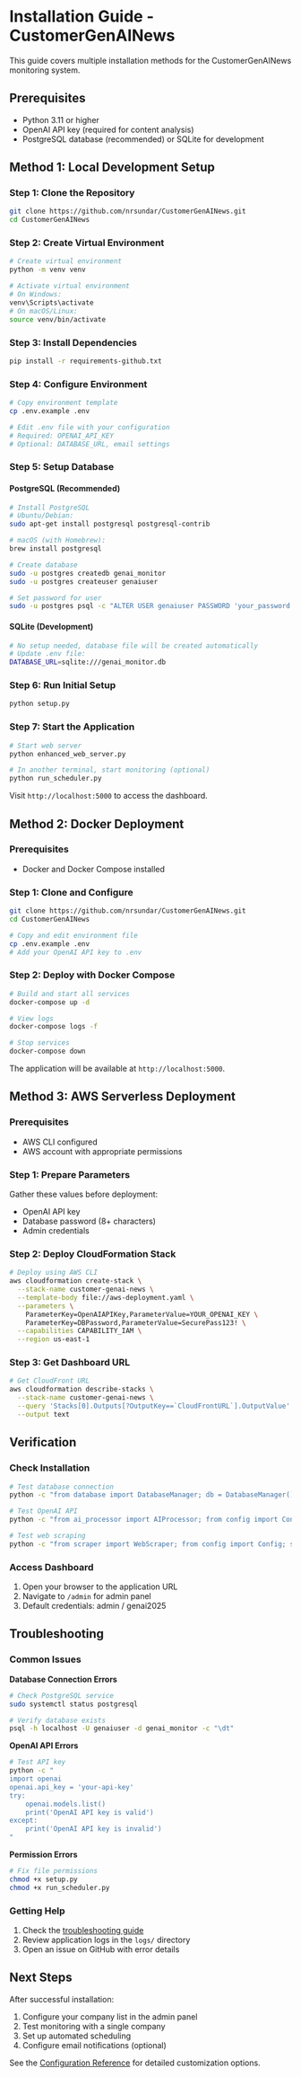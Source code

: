 # Installation Guide - CustomerGenAINews

This guide covers multiple installation methods for the CustomerGenAINews monitoring system.

## Prerequisites

- Python 3.11 or higher
- OpenAI API key (required for content analysis)
- PostgreSQL database (recommended) or SQLite for development

## Method 1: Local Development Setup

### Step 1: Clone the Repository

```bash
git clone https://github.com/nrsundar/CustomerGenAINews.git
cd CustomerGenAINews
```

### Step 2: Create Virtual Environment

```bash
# Create virtual environment
python -m venv venv

# Activate virtual environment
# On Windows:
venv\Scripts\activate
# On macOS/Linux:
source venv/bin/activate
```

### Step 3: Install Dependencies

```bash
pip install -r requirements-github.txt
```

### Step 4: Configure Environment

```bash
# Copy environment template
cp .env.example .env

# Edit .env file with your configuration
# Required: OPENAI_API_KEY
# Optional: DATABASE_URL, email settings
```

### Step 5: Setup Database

#### PostgreSQL (Recommended)
```bash
# Install PostgreSQL
# Ubuntu/Debian:
sudo apt-get install postgresql postgresql-contrib

# macOS (with Homebrew):
brew install postgresql

# Create database
sudo -u postgres createdb genai_monitor
sudo -u postgres createuser genaiuser

# Set password for user
sudo -u postgres psql -c "ALTER USER genaiuser PASSWORD 'your_password';"
```

#### SQLite (Development)
```bash
# No setup needed, database file will be created automatically
# Update .env file:
DATABASE_URL=sqlite:///genai_monitor.db
```

### Step 6: Run Initial Setup

```bash
python setup.py
```

### Step 7: Start the Application

```bash
# Start web server
python enhanced_web_server.py

# In another terminal, start monitoring (optional)
python run_scheduler.py
```

Visit `http://localhost:5000` to access the dashboard.

## Method 2: Docker Deployment

### Prerequisites
- Docker and Docker Compose installed

### Step 1: Clone and Configure

```bash
git clone https://github.com/nrsundar/CustomerGenAINews.git
cd CustomerGenAINews

# Copy and edit environment file
cp .env.example .env
# Add your OpenAI API key to .env
```

### Step 2: Deploy with Docker Compose

```bash
# Build and start all services
docker-compose up -d

# View logs
docker-compose logs -f

# Stop services
docker-compose down
```

The application will be available at `http://localhost:5000`.

## Method 3: AWS Serverless Deployment

### Prerequisites
- AWS CLI configured
- AWS account with appropriate permissions

### Step 1: Prepare Parameters

Gather these values before deployment:
- OpenAI API key
- Database password (8+ characters)
- Admin credentials

### Step 2: Deploy CloudFormation Stack

```bash
# Deploy using AWS CLI
aws cloudformation create-stack \
  --stack-name customer-genai-news \
  --template-body file://aws-deployment.yaml \
  --parameters \
    ParameterKey=OpenAIAPIKey,ParameterValue=YOUR_OPENAI_KEY \
    ParameterKey=DBPassword,ParameterValue=SecurePass123! \
  --capabilities CAPABILITY_IAM \
  --region us-east-1
```

### Step 3: Get Dashboard URL

```bash
# Get CloudFront URL
aws cloudformation describe-stacks \
  --stack-name customer-genai-news \
  --query 'Stacks[0].Outputs[?OutputKey==`CloudFrontURL`].OutputValue' \
  --output text
```

## Verification

### Check Installation

```bash
# Test database connection
python -c "from database import DatabaseManager; db = DatabaseManager(); db.connect(); print('Database connected successfully')"

# Test OpenAI API
python -c "from ai_processor import AIProcessor; from config import Config; ai = AIProcessor(Config()); print('AI processor initialized successfully')"

# Test web scraping
python -c "from scraper import WebScraper; from config import Config; scraper = WebScraper(Config()); print('Web scraper initialized successfully')"
```

### Access Dashboard

1. Open your browser to the application URL
2. Navigate to `/admin` for admin panel
3. Default credentials: admin / genai2025

## Troubleshooting

### Common Issues

**Database Connection Errors**
```bash
# Check PostgreSQL service
sudo systemctl status postgresql

# Verify database exists
psql -h localhost -U genaiuser -d genai_monitor -c "\dt"
```

**OpenAI API Errors**
```bash
# Test API key
python -c "
import openai
openai.api_key = 'your-api-key'
try:
    openai.models.list()
    print('OpenAI API key is valid')
except:
    print('OpenAI API key is invalid')
"
```

**Permission Errors**
```bash
# Fix file permissions
chmod +x setup.py
chmod +x run_scheduler.py
```

### Getting Help

1. Check the [troubleshooting guide](troubleshooting.md)
2. Review application logs in the `logs/` directory
3. Open an issue on GitHub with error details

## Next Steps

After successful installation:

1. Configure your company list in the admin panel
2. Test monitoring with a single company
3. Set up automated scheduling
4. Configure email notifications (optional)

See the [Configuration Reference](configuration.md) for detailed customization options.